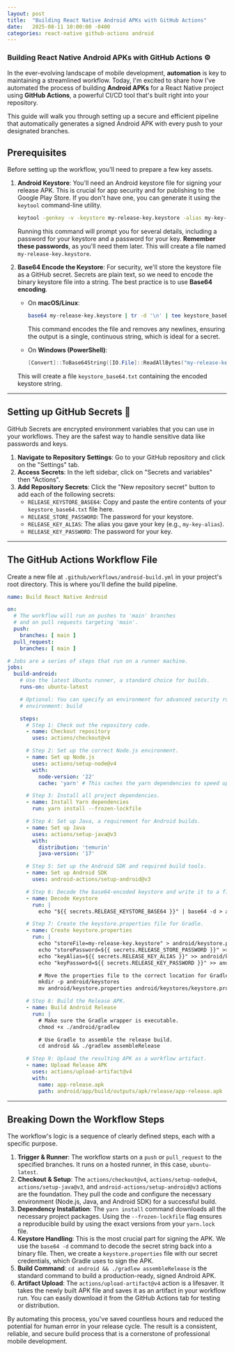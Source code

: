 ```yaml
---
layout: post
title:  "Building React Native Android APKs with GitHub Actions"
date:   2025-08-11 10:00:00 -0400
categories: react-native github-actions android
---
```


### Building React Native Android APKs with GitHub Actions ⚙️

In the ever-evolving landscape of mobile development, **automation** is key to maintaining a streamlined workflow. Today, I'm excited to share how I've automated the process of building **Android APKs** for a React Native project using **GitHub Actions**, a powerful CI/CD tool that's built right into your repository.

This guide will walk you through setting up a secure and efficient pipeline that automatically generates a signed Android APK with every push to your designated branches.

## Prerequisites

Before setting up the workflow, you'll need to prepare a few key assets.

1.  **Android Keystore**: You'll need an Android keystore file for signing your release APK. This is crucial for app security and for publishing to the Google Play Store. If you don't have one, you can generate it using the `keytool` command-line utility.

    ```bash
    keytool -genkey -v -keystore my-release-key.keystore -alias my-key-alias -keyalg RSA -keysize 2048 -validity 10000
    ```

    Running this command will prompt you for several details, including a password for your keystore and a password for your key. **Remember these passwords**, as you'll need them later. This will create a file named `my-release-key.keystore`.

2.  **Base64 Encode the Keystore**: For security, we'll store the keystore file as a GitHub secret. Secrets are plain text, so we need to encode the binary keystore file into a string. The best practice is to use **Base64 encoding**.

      * On **macOS/Linux**:

        ```bash
        base64 my-release-key.keystore | tr -d '\n' | tee keystore_base64.txt
        ```

        This command encodes the file and removes any newlines, ensuring the output is a single, continuous string, which is ideal for a secret.

      * On **Windows (PowerShell)**:

        ```powershell
        [Convert]::ToBase64String([IO.File]::ReadAllBytes("my-release-key.keystore")) | Out-File -FilePath keystore_base64.txt -Encoding ascii
        ```

    This will create a file `keystore_base64.txt` containing the encoded keystore string.

-----

## Setting up GitHub Secrets 🔐

GitHub Secrets are encrypted environment variables that you can use in your workflows. They are the safest way to handle sensitive data like passwords and keys.

1.  **Navigate to Repository Settings**: Go to your GitHub repository and click on the "Settings" tab.
2.  **Access Secrets**: In the left sidebar, click on "Secrets and variables" then "Actions".
3.  **Add Repository Secrets**: Click the "New repository secret" button to add each of the following secrets:
      * `RELEASE_KEYSTORE_BASE64`: Copy and paste the entire contents of your `keystore_base64.txt` file here.
      * `RELEASE_STORE_PASSWORD`: The password for your keystore.
      * `RELEASE_KEY_ALIAS`: The alias you gave your key (e.g., `my-key-alias`).
      * `RELEASE_KEY_PASSWORD`: The password for your key.

-----

## The GitHub Actions Workflow File

Create a new file at `.github/workflows/android-build.yml` in your project's root directory. This is where you'll define the build pipeline.

```yaml
name: Build React Native Android

on:
  # The workflow will run on pushes to 'main' branches
  # and on pull requests targeting 'main'.
  push:
    branches: [ main ]
  pull_request:
    branches: [ main ]

# Jobs are a series of steps that run on a runner machine.
jobs:
  build-android:
    # Use the latest Ubuntu runner, a standard choice for builds.
    runs-on: ubuntu-latest

    # Optional: You can specify an environment for advanced security rules.
    # environment: build

    steps:
      # Step 1: Check out the repository code.
      - name: Checkout repository
        uses: actions/checkout@v4

      # Step 2: Set up the correct Node.js environment.
      - name: Set up Node.js
        uses: actions/setup-node@v4
        with:
          node-version: '22'
          cache: 'yarn' # This caches the yarn dependencies to speed up future builds.

      # Step 3: Install all project dependencies.
      - name: Install Yarn dependencies
        run: yarn install --frozen-lockfile

      # Step 4: Set up Java, a requirement for Android builds.
      - name: Set up Java
        uses: actions/setup-java@v3
        with:
          distribution: 'temurin'
          java-version: '17'

      # Step 5: Set up the Android SDK and required build tools.
      - name: Set up Android SDK
        uses: android-actions/setup-android@v3

      # Step 6: Decode the base64-encoded keystore and write it to a file.
      - name: Decode Keystore
        run: |
          echo "${{ secrets.RELEASE_KEYSTORE_BASE64 }}" | base64 -d > android/app/my-release-key.keystore

      # Step 7: Create the keystore.properties file for Gradle.
      - name: Create keystore.properties
        run: |
          echo "storeFile=my-release-key.keystore" > android/keystore.properties
          echo "storePassword=${{ secrets.RELEASE_STORE_PASSWORD }}" >> android/keystore.properties
          echo "keyAlias=${{ secrets.RELEASE_KEY_ALIAS }}" >> android/keystore.properties
          echo "keyPassword=${{ secrets.RELEASE_KEY_PASSWORD }}" >> android/keystore.properties

          # Move the properties file to the correct location for Gradle.
          mkdir -p android/keystores
          mv android/keystore.properties android/keystores/keystore.properties

      # Step 8: Build the Release APK.
      - name: Build Android Release
        run: |
          # Make sure the Gradle wrapper is executable.
          chmod +x ./android/gradlew

          # Use Gradle to assemble the release build.
          cd android && ./gradlew assembleRelease

      # Step 9: Upload the resulting APK as a workflow artifact.
      - name: Upload Release APK
        uses: actions/upload-artifact@v4
        with:
          name: app-release.apk
          path: android/app/build/outputs/apk/release/app-release.apk
```

-----

## Breaking Down the Workflow Steps

The workflow's logic is a sequence of clearly defined steps, each with a specific purpose.

1.  **Trigger & Runner**: The workflow starts on a `push` or `pull_request` to the specified branches. It runs on a hosted runner, in this case, `ubuntu-latest`.
2.  **Checkout & Setup**: The `actions/checkout@v4`, `actions/setup-node@v4`, `actions/setup-java@v3`, and `android-actions/setup-android@v3` actions are the foundation. They pull the code and configure the necessary environment (Node.js, Java, and Android SDK) for a successful build.
3.  **Dependency Installation**: The `yarn install` command downloads all the necessary project packages. Using the `--frozen-lockfile` flag ensures a reproducible build by using the exact versions from your `yarn.lock` file.
4.  **Keystore Handling**: This is the most crucial part for signing the APK. We use the `base64 -d` command to decode the secret string back into a binary file. Then, we create a `keystore.properties` file with our secret credentials, which Gradle uses to sign the APK.
5.  **Build Command**: `cd android && ./gradlew assembleRelease` is the standard command to build a production-ready, signed Android APK.
6.  **Artifact Upload**: The `actions/upload-artifact@v4` action is a lifesaver. It takes the newly built APK file and saves it as an artifact in your workflow run. You can easily download it from the GitHub Actions tab for testing or distribution.

By automating this process, you've saved countless hours and reduced the potential for human error in your release cycle. The result is a consistent, reliable, and secure build process that is a cornerstone of professional mobile development.

